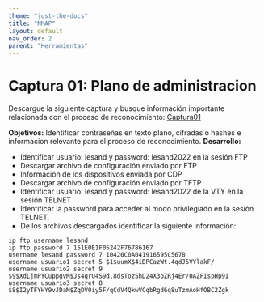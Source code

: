 ```yaml
---
theme: "just-the-docs"
title: "NMAP"
layout: default
nav_order: 2
parent: "Herramientas"
---
```

# Captura 01: Plano de administracion
Descargue la siguiente captura y busque información importante relacionada con el proceso de reconocimiento:
[Captura01](https://github.com/dpachecocl/dpachecocl.github.io/raw/refs/heads/main/docs/capturas/Captura01.pcapng)

**Objetivos:** Identificar contraseñas en texto plano, cifradas o hashes e informacion relevante para el proceso de reconocimiento.
**Desarrollo:**
- Identificar usuario: lesand y password: lesand2022 en la sesión FTP
- Descargar archivo de configuración enviado por FTP
- Información de los dispositivos enviada por CDP
- Descargar archivo de configuración enviado por TFTP
- Identificar usuario: lesand y password: lesand2022 de la VTY en la sesión TELNET
- Identificar la password para acceder al modo privilegiado en la sesión TELNET.
- De los archivos descargados identificar la siguiente información:
```
ip ftp username lesand
ip ftp password 7 151E0E1F05242F76786167
username lesand password 7 10420C0A041916595C5678
username usuario1 secret 5 $1$uumX$4iDPCazWt.4qdJ5VYlakF/
username usuario2 secret 9 $9$XdLjmPYCuppgvM$Js4qrU4S9d.8dsTozShD24X3oZRj4Er/0AZPIspHp9I
username usuario3 secret 8 $8$I2yTFYHY9vJDaM$ZqDV0iy5F/qCdV4QkwVCqbRgd6q8uTzmAoHfOBC2Zgk
```

